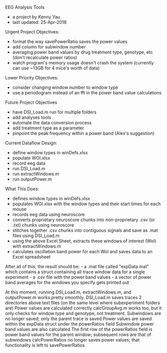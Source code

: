 EEG Analysis Tools
- a project by Kenny Yau
- last updated: 25-Apr-2018

Urgent Project Objectives:
- format the way savePowerRatio saves the power values
- add column for subwindow number
- averaging power band values by drug treatment type, genotype, etc (don't recalculate power ratios)
- watch program's memory usage doesn't crash the system (currently can use ~13GB for 4 mice's worth of data)

Lower Priority Objectives:
- consider changing window number to window type 
- use a periodogram instead of an fft in the power band value calculations

Future Project Objectives
- have DSI_Load.m run for multiple folders
- add analyses tools
- automate the data conversion process
- add treatment type as a parameter
- pinpoint the peak frequency within a power band (Alex's suggestion)

Current Dataflow Design:
- define window types in winDefs.xlsx
- populate WOI.xlsx
- record eeg data
- run DSI_Load.m
- run extractWindows.m
- run outputPower.m

What This Does:
- defines window types in winDefs.xlsx
- populates WOI.xlsx with the window types and their start times for each mouse
- records eeg data using neuroscore
- converts proprietary neuroscore chunks into non-proprietary .csv (or .txt) chunks using neuroscore
- stitches together .csv chunks into contiguous signals and save as .mat files using DSI_Load.m
- using the above Excel Sheet, extracts these windows of interest (WoI) with extractWindows.m
- calculates oscillation band power for each WoI and saves data to an Excel spreadsheet

After all of this, the result should be:
	- a .mat file called "expData.mat" which contains a struct containing all trace window data for a single experiment
	- a .csv file with the power band values
	- a vector of power band averages for the windows you specify gets printed out

At this moment, running DSI_Load.m, extractWindows.m, and outputPower.m works pretty smoothly.
DSI_Load.m saves traces 2 directories above text files (on the same level where subexperiment folders are)
Power values are calculated correctly
calcGroupAvg.m works too, but it only checks for window type and genotype, not treatment. 
Subwindows are no longer saved; only the parent trace is saved
Power values are saved within the expData struct under the powerRatios field
Subwindow power band values are also calculated
The first row of the powerRatios field is power band values for the parent window; subsequent rows are that of subwindows
calcPowerRatios no longer saves power values; that functionality is left to savePowerRatios